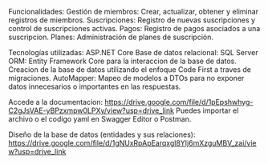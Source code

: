 Funcionalidades:
Gestión de miembros: Crear, actualizar, obtener y eliminar registros de miembros.
Suscripciones: Registro de nuevas suscripciones y control de suscripciones activas.
Pagos: Registro de pagos asociados a una suscripcion.
Planes: Administración de planes de suscripción.

Tecnologías utilizadas:
ASP.NET Core
Base de datos relacional: SQL Server
ORM: Entity Framework Core para la interaccion de la base de datos. Creacion de la base de datos utilizando el enfoque Code First a traves de migraciones.
AutoMapper: Mapeo de modelos a DTOs para no exponer datos innecesarios o importantes en las respuestas.

Accede a la documentacion: https://drive.google.com/file/d/1pEpshwhyg-C2gJsVAE-yBPzxmpw0LPXy/view?usp=drive_link
Puedes importar el archivo o el codigo yaml en Swagger Editor o Postman.

Diseño de la base de datos (entidades y sus relaciones): https://drive.google.com/file/d/1gNUxRpApEarqxgl8YIj6mXzguMBV_zai/view?usp=drive_link
